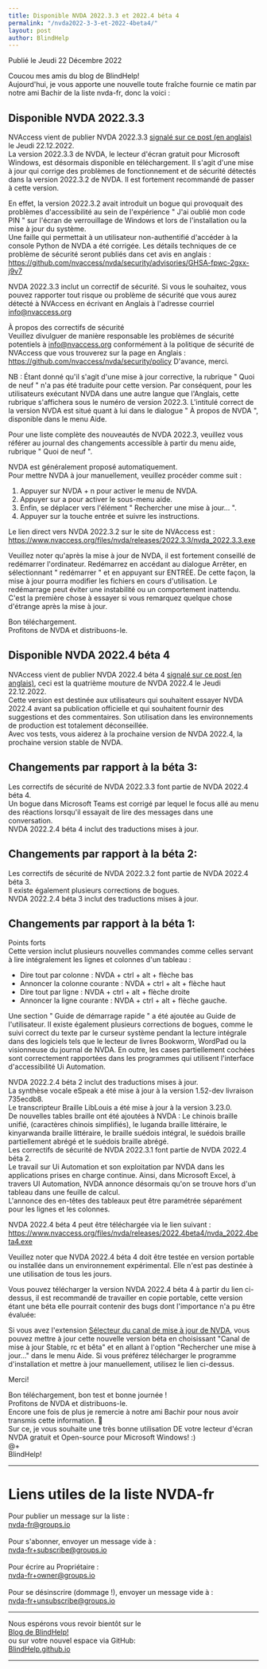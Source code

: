 ```yaml
---
title: Disponible NVDA 2022.3.3 et 2022.4 béta 4
permalink: "/nvda2022-3-3-et-2022-4beta4/"
layout: post
author: BlindHelp
---
```


<footer>Publié le Jeudi 22 Décembre 2022</footer>


Coucou mes amis du blog de BlindHelp!    
Aujourd'hui, je vous apporte une nouvelle toute fraîche fournie ce matin par notre ami Bachir de la liste nvda-fr, donc la voici :    

## Disponible NVDA 2022.3.3
NVAccess vient de publier NVDA 2022.3.3 [signalé sur ce post (en anglais)](https://www.nvaccess.org/post/nvda-2022-3-3/) le Jeudi 22.12.2022.    
La version 2022.3.3 de NVDA, le lecteur d'écran gratuit pour Microsoft Windows, est désormais disponible en téléchargement. Il s'agit d'une mise à jour qui corrige des problèmes de fonctionnement et de sécurité détectés dans la version 2022.3.2 de NVDA. Il est fortement recommandé de passer à cette version.    

En effet, la version 2022.3.2 avait introduit un bogue qui provoquait des problèmes d'accessibilité au sein de l'expérience " J'ai oublié mon code PIN " sur l'écran de verrouillage de Windows et lors de l'installation ou la mise à jour du système.    
Une faille qui permettait à un utilisateur non-authentifié d'accéder à la console Python de NVDA a été corrigée. Les détails techniques de ce problème de sécurité seront publiés dans cet avis en anglais : <https://github.com/nvaccess/nvda/security/advisories/GHSA-fpwc-2gxx-j9v7>

NVDA 2022.3.3 inclut un correctif de sécurité. Si vous le souhaitez, vous pouvez rapporter tout risque ou problème de sécurité que vous aurez détecté à NVAccess en écrivant en Anglais à l'adresse courriel [info@nvaccess.org](mailto:info@nvaccess.org)    

À propos des correctifs de sécurité    
Veuillez divulguer de manière responsable les problèmes de sécurité potentiels à [info@nvaccess.org](mailto:info@nvaccess.org) conformément à la politique de sécurité de NVAccess que vous trouverez sur la page en Anglais : <https://github.com/nvaccess/nvda/security/policy> D'avance, merci.    

NB : Étant donné qu'il s'agit d'une mise à jour corrective, la rubrique " Quoi de neuf " n'a pas été traduite pour cette version. Par conséquent, pour les utilisateurs exécutant NVDA dans une autre langue que l'Anglais, cette rubrique s'affichera sous le numéro de version 2022.3. L'intitulé correct de la version NVDA est situé quant à lui dans le dialogue " À propos de NVDA ", disponible dans le menu Aide.    

Pour une liste complète des nouveautés de NVDA 2022.3, veuillez vous référer au journal des changements accessible à partir du menu aide, rubrique " Quoi de neuf ".    

NVDA est généralement proposé automatiquement.    
Pour mettre NVDA à jour manuellement, veuillez procéder comme suit :    

1. Appuyer sur NVDA + n pour activer le menu de NVDA. 
2. Appuyer sur a pour activer le sous-menu aide. 
3. Enfin, se déplacer vers l'élément " Rechercher une mise à jour... ". 
4. Appuyer sur la touche entrée et suivre les instructions.

Le lien direct vers NVDA 2022.3.2 sur le site de NVAccess est : <https://www.nvaccess.org/files/nvda/releases/2022.3.3/nvda_2022.3.3.exe>

Veuillez noter qu'après la mise à jour de NVDA, il est fortement conseillé de redémarrer l'ordinateur. Redémarrez en accédant au dialogue Arrêter, en sélectionnant " redémarrer " et en appuyant sur ENTRÉE. De cette façon, la mise à jour pourra modifier les fichiers en cours d'utilisation. Le redémarrage peut éviter une instabilité ou un comportement inattendu. C'est la première chose à essayer si vous remarquez quelque chose d'étrange après la mise à jour.    

Bon téléchargement.    
Profitons de NVDA et distribuons-le.    

## Disponible NVDA 2022.4 béta 4
NVAccess vient de publier NVDA 2022.4 béta 4 [signalé sur ce post (en anglais)](https://www.nvaccess.org/post/nvda-2022-4beta4/), ceci est la quatrième mouture de NVDA 2022.4 le Jeudi 22.12.2022.    
Cette version est destinée aux utilisateurs qui souhaitent essayer NVDA 2022.4 avant sa publication officielle et qui souhaitent fournir des suggestions et des commentaires. Son utilisation dans les environnements de production est totalement déconseillée.         
Avec vos tests, vous aiderez à la prochaine version de NVDA 2022.4, la prochaine version stable de NVDA.        

## Changements par rapport à la béta 3:
Les correctifs de sécurité de NVDA 2022.3.3 font partie de NVDA 2022.4 béta 4.    
Un bogue dans Microsoft Teams est corrigé par lequel le focus allé au menu des réactions lorsqu'il essayait de lire des messages dans une conversation.    
NVDA 2022.2.4 béta 4 inclut des traductions mises à jour.    

## Changements par rapport à la béta 2:
Les correctifs de sécurité de NVDA 2022.3.2 font partie de NVDA 2022.4 béta 3.    
Il existe également plusieurs corrections de bogues.    
NVDA 2022.2.4 béta 3 inclut des traductions mises à jour.    

## Changements par rapport à la béta 1:
Points forts    
Cette version inclut plusieurs nouvelles commandes comme celles servant à lire intégralement les lignes et colonnes d'un tableau :    

- Dire tout par colonne : NVDA + ctrl + alt + flèche bas
- Annoncer la colonne courante : NVDA + ctrl + alt + flèche haut
- Dire tout par ligne : NVDA + ctrl + alt + flèche droite
- Annoncer la ligne courante : NVDA + ctrl + alt + flèche gauche.

Une section " Guide de démarrage rapide " a été ajoutée au Guide de l'utilisateur. Il existe également plusieurs corrections de bogues, comme le suivi correct du texte par le curseur système pendant la lecture intégrale dans des logiciels tels que le lecteur de livres Bookworm, WordPad ou la visionneuse du journal de NVDA. En outre, les cases partiellement cochées sont correctement rapportées dans les programmes qui utilisent l'interface d'accessibilité Ui Automation.    

NVDA 2022.2.4 béta 2 inclut des traductions mises à jour.    
La synthèse vocale eSpeak a été mise à jour à la version 1.52-dev livraison 735ecdb8.    
Le transcripteur Braille LibLouis a été mise à jour à la version 3.23.0.    
De nouvelles tables braille ont été ajoutées à NVDA : Le chinois braille unifié, (caractères chinois simplifiés), le luganda braille littéraire, le kinyarwanda braille littéraire, le braille suédois intégral, le suédois braille partiellement abrégé et le suédois braille abrégé.    
Les correctifs de sécurité de NVDA 2022.3.1 font partie de NVDA 2022.4 béta 2.    
Le travail sur Ui Automation et son exploitation par NVDA dans les applications prises en charge continue. Ainsi, dans Microsoft Excel, à travers UI Automation, NVDA annonce désormais qu'on se trouve hors d'un tableau dans une feuille de calcul.    
L'annonce des en-têtes des tableaux peut être paramétrée séparément pour les lignes et les colonnes.    

NVDA 2022.4 béta 4 peut être téléchargée via le lien suivant : <https://www.nvaccess.org/files/nvda/releases/2022.4beta4/nvda_2022.4beta4.exe>

Veuillez noter que NVDA 2022.4 béta 4 doit être testée en version portable ou installée dans un environnement expérimental. Elle n'est pas destinée à une utilisation de tous les jours.    

Vous pouvez télécharger la version NVDA 2022.4 béta 4 à partir du  lien ci-dessus, il est recommandé de travailler en copie portable, cette version étant une béta elle pourrait contenir des bugs dont l'importance n'a pu être évaluée:    

Si vous avez l'extension [Sélecteur du canal de mise à jour de NVDA](https://blindhelp.github.io/updateChannel/), vous pouvez mettre à jour cette nouvelle version béta en choisissant "Canal de mise à jour Stable, rc et bêta" et en allant à l'option "Rechercher une mise à jour..." dans le menu Aide. Si vous préférez télécharger le programme d'installation et mettre à jour manuellement, utilisez le lien ci-dessus.

Merci!  

Bon téléchargement, bon test et bonne journée !    
Profitons de NVDA et distribuons-le.    
Encore une fois de plus je remercie à notre ami Bachir pour nous avoir transmis cette information. 🤝    
Sur ce, je vous souhaite une très bonne utilisation DE votre lecteur d'écran NVDA gratuit et Open-source pour Microsoft Windows! :)    
@+    
BlindHelp!    

---

# Liens utiles de la liste NVDA-fr #

Pour publier un message sur la liste :    
[nvda-fr@groups.io](mailto:nvda-fr@groups.io)    
<br>
Pour s'abonner, envoyer un message vide à :    
[nvda-fr+subscribe@groups.io](mailto:nvda-fr+subscribe@groups.io)    
<br>
Pour écrire au Propriétaire :    
[nvda-fr+owner@groups.io](mailto:nvda-fr+owner@groups.io)    
<br>
Pour se désinscrire (dommage !), envoyer un message vide à :    
[nvda-fr+unsubscribe@groups.io](mailto:nvda-fr+unsubscribe@groups.io)    

---

Nous espérons vous revoir bientôt sur le      
[Blog de BlindHelp!](http://blindhelp.blogspot.fr/)                    
ou sur  votre nouvel espace via GitHub:                     
[BlindHelp.github.io](https://blindhelp.github.io)                    

---